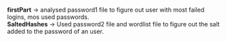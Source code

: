 **firstPart** -> analysed password1 file to figure out user with most failed logins, mos used passwords.<br/>
**SaltedHashes** -> Used password2 file and wordlist file to figure out the salt added to the password of an user.
